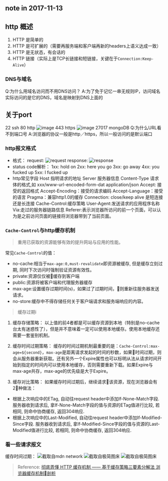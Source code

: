 ## note in 2017-11-13

## http 概述
1. HTTP 是简单的
2. HTTP 是可扩展的（需要再服务端和客户端再新的headers上语义达成一致）
3. HTTP 是无状态，有会话的
4. HTTP 链接（实际上是TCP长链接和短链接，关键在于`Connection:Keep-Alive`）

### DNS与域名
Q:为什么用域名访问而不用DNS访问？
A:为了免于记忆一串无规则IP，访问域名实际访问的是它的DNS，域名是映射到DNS上面的

## 关于port
22 ssh
80 http
![image](http://upload-images.jianshu.io/upload_images/3218771-3d0d8fd6405df4f5.jpg?imageMogr2/auto-orient/strip%7CimageView2/2/w/1240)
443 https
![image](http://upload-images.jianshu.io/upload_images/3218771-4bc154bd50dab0c2.jpg?imageMogr2/auto-orient/strip%7CimageView2/2/w/1240)
27017 mongoDB
Q:为什么URL看不到端口号
A:浏览器的协议一般是http／https，所以一般访问的是默认端口

### http报文格式
- 格式：
  request:
  ![request](http://upload-images.jianshu.io/upload_images/3218771-966e0f889cf36c3e.jpg?imageMogr2/auto-orient/strip%7CimageView2/2/w/1240)
  response:
  ![response](http://upload-images.jianshu.io/upload_images/3218771-949acb6cda430168.jpg?imageMogr2/auto-orient/strip%7CimageView2/2/w/1240)
- status code解析：
  1xx: hold on
  2xx: here you go
  3xx: go away
  4xx: you fucked up
  5xx: I fucked up
- http常见字段
  Host 指明请求的地址
  Server 服务器信息
  Content-Type 请求体的格式,如 xxx/www-url-encoded-form-dat application/json
  Accept: 接受的返回格式
  Accept-Encoding：接受的请求编码
  Accept-Language：接受的语言
  Pragma：兼容http1.0的缓存
  Connection: close/keep alive 是短连接还是长连接
  Cache-Control:缓存策略
  User-Agent:发送请求的应用程序名称
  Via:走过的服务器链路信息
  Referer:表示浏览器所访问的前一个页面，可以认为是之前访问页面的链接将浏览器带到了当前页面。

### `Cache-Control`与http缓存机制

> 重用已获取的资源能够有效的提升网站与应用的性能。

常见`Cache-Control`的值：
- no-cache:相当于`max-age:0,must-revalidate`即资源被缓存, 但是缓存立刻过期, 同时下次访问时强制验证资源有效性。
- private:资源仅仅被缓存到客户端
- public:资源将被客户端和代理服务器缓存
- max-age:设置缓存过期时间(s)，如果过了过期时间，则重新往服务器发送请求。
- no-store:缓存中不得存储任何关于客户端请求和服务端响应的内容。

> 缓存过期i

1. 缓存存储策略：
以上值的前4者都是可以缓存资源到本地（特别是no-cache台太有迷惑性了），但是并不意味着一定可以使用本地缓存。使用本地缓存还需要一套鉴别机制。

2. 缓存时间过期策略：
缓存的时间过期机制最重要的是：`Cache-Control:max-age=${second}`，`max-age`是距离请求发起的时间的秒数，如果时间过期，则会从服务器重新获取。还有另外一个Expire属性也可以标明从法从请求时间开始到指定的时间内可以使用本地缓存，否则需要重新下载。如果Expire与max-age共存，max-age的优先级是大于Expire。

3. 缓存对比策略：
如果缓存时间过期后，继续请求该资源，现在浏览器会有2种做法：
- 根据上次响应中的ETag, 自动往request header中添加If-None-Match字段. 服务器收到请求后, 拿If-None-Match字段的值与资源的ETag值进行比较, 若相同, 则命中协商缓存, 返回304响应.
- 根据上次响应中的Last-Modified, 自动往request header中添加If-Modified-Since字段. 服务器收到请求后, 拿If-Modified-Since字段的值与资源的Last-Modified值进行比较, 若相同, 则命中协商缓存, 返回304响应.

### 看一些请求报文
缓存时间过期：
![截取自mdn network](http://upload-images.jianshu.io/upload_images/3218771-dd989d7b374501d6.jpg?imageMogr2/auto-orient/strip%7CimageView2/2/w/1240)
![截取自极简图床](http://upload-images.jianshu.io/upload_images/3218771-4dec72c4402de7a8.jpg?imageMogr2/auto-orient/strip%7CimageView2/2/w/1240)
![截取自极简图床](http://upload-images.jianshu.io/upload_images/3218771-f014f2f87042937b.jpg?imageMogr2/auto-orient/strip%7CimageView2/2/w/1240)


> Reference:
[彻底弄懂 HTTP 缓存机制 —— 基于缓存策略三要素分解法
](http://geek.csdn.net/news/detail/131318)[浏览器缓存机制剖析](http://louiszhai.github.io/2017/04/07/http-cache/)

